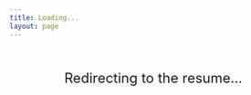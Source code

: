```yaml
---
title: Loading...
layout: page
---
```


<script setup>
if (typeof window !== 'undefined') {
  setTimeout(() => {
    window.location.href = '/Anthony_Resume.pdf';
  }, 500);
}
</script>

<div class="redirect-container">
  Redirecting to the resume<span class="dot">.</span><span class="dot">.</span><span class="dot">.</span>
</div>

<style>
.redirect-container {
  text-align: center;
  padding-top: 40px;
  font-size: 24px;
}
</style>